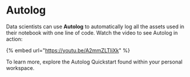# Autolog

Data scientists can use **Autolog** to automatically log all the assets used in their notebook with one line of code. Watch the video to see Autolog in action:&#x20;

{% embed url="https://youtu.be/A2mmZLTliXk" %}

To learn more, explore the Autolog Quickstart found within your personal workspace.&#x20;

<figure><img src="../../.gitbook/assets/hp-autolog-highlight.png" alt=""><figcaption></figcaption></figure>
